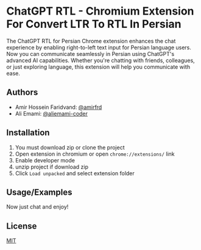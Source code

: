 # ChatGPT RTL - Chromium Extension For Convert LTR To RTL In Persian

The ChatGPT RTL for Persian Chrome extension enhances the chat experience by enabling right-to-left text input for Persian language users. Now you can communicate seamlessly in Persian using ChatGPT's advanced AI capabilities. Whether you're chatting with friends, colleagues, or just exploring language, this extension will help you communicate with ease.


## Authors

- Amir Hossein Faridvand: [@amirfrd](https://www.github.com/amirfrd)
- Ali Emami: [@aliemami-coder](https://www.github.com/aliemami-coder)




## Installation

1. You must download zip or clone the project
2. Open extension in chromium or open ```chrome://extensions/``` link 
3. Enable developer mode
4. unzip project if download zip
5. Click ```Load unpacked``` and select extension folder


 



    
## Usage/Examples

Now just chat and enjoy!





## License

[MIT](https://choosealicense.com/licenses/mit/)

